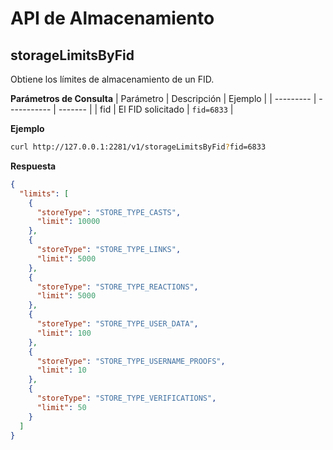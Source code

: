 # API de Almacenamiento

## storageLimitsByFid

Obtiene los límites de almacenamiento de un FID.

**Parámetros de Consulta**
| Parámetro | Descripción | Ejemplo |
| --------- | ----------- | ------- |
| fid | El FID solicitado | `fid=6833` |

**Ejemplo**

```bash
curl http://127.0.0.1:2281/v1/storageLimitsByFid?fid=6833
```

**Respuesta**

```json
{
  "limits": [
    {
      "storeType": "STORE_TYPE_CASTS",
      "limit": 10000
    },
    {
      "storeType": "STORE_TYPE_LINKS",
      "limit": 5000
    },
    {
      "storeType": "STORE_TYPE_REACTIONS",
      "limit": 5000
    },
    {
      "storeType": "STORE_TYPE_USER_DATA",
      "limit": 100
    },
    {
      "storeType": "STORE_TYPE_USERNAME_PROOFS",
      "limit": 10
    },
    {
      "storeType": "STORE_TYPE_VERIFICATIONS",
      "limit": 50
    }
  ]
}
```
